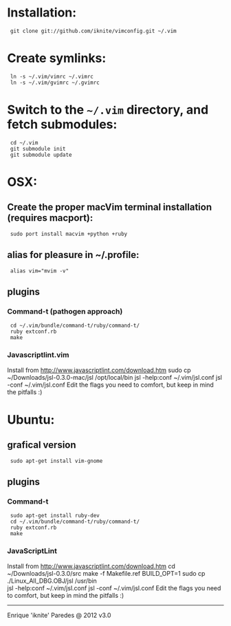 # Installation:
	 git clone git://github.com/iknite/vimconfig.git ~/.vim

# Create symlinks:
	 ln -s ~/.vim/vimrc ~/.vimrc
	 ln -s ~/.vim/gvimrc ~/.gvimrc

# Switch to the `~/.vim` directory, and fetch submodules:
	 cd ~/.vim
	 git submodule init
	 git submodule update

# OSX: 
## Create the proper macVim terminal installation (requires macport):
	 sudo port install macvim +python +ruby
## alias for pleasure in ~/.profile: 
	 alias vim="mvim -v"
## plugins 
### Command-t (pathogen approach)
	 cd ~/.vim/bundle/command-t/ruby/command-t/
	 ruby extconf.rb
	 make
### Javascriptlint.vim
Install from http://www.javascriptlint.com/download.htm
	 sudo cp ~/Downloads/jsl-0.3.0-mac/jsl /opt/local/bin
	 jsl -help:conf ~/.vim/jsl.conf
	 jsl -conf ~/.vim/jsl.conf
Edit the flags you need to comfort, but keep in mind the pitfalls :)

# Ubuntu: 
## grafical version
	 sudo apt-get install vim-gnome
## plugins
### Command-t
	 sudo apt-get install ruby-dev
	 cd ~/.vim/bundle/command-t/ruby/command-t/
	 ruby extconf.rb
	 make
### JavaScriptLint
Install from http://www.javascriptlint.com/download.htm
	 cd ~/Downloads/jsl-0.3.0/src
	 make -f Makefile.ref BUILD_OPT=1 
	 sudo cp ./Linux_All_DBG.OBJ/jsl /usr/bin  
	 jsl -help:conf 	 ~/.vim/jsl.conf
	 jsl -conf ~/.vim/jsl.conf
Edit the flags you need to comfort, but keep in mind the pitfalls :)

----
Enrique 'iknite' Paredes @ 2012
v3.0


